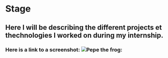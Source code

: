 # Stage
## Here I will be describing the different projects et thechnologies I worked on during my internship.

### Here is a link to a screenshot: ![Pepe the frog: ]([https://discord.com/channels/@me/530560248130437184/1064191949424304219](https://i.imgur.com/7fiow2I.gif))
